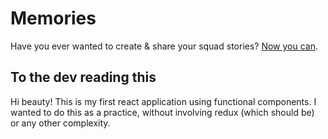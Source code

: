 # Memories

Have you ever wanted to create & share your squad stories? [Now you can](https://squad-memories.herokuapp.com/).

## To the dev reading this

Hi beauty! This is my first react application using functional components. I wanted to do this as a practice, without involving redux (which should be) or any other complexity.
